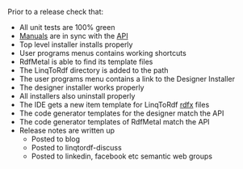 Prior to a release check that:

  * All unit tests are 100% green
  * [Manuals](Manuals.md) are in sync with the [API](API.md)
  * Top level installer installs properly
  * User programs menus contains working shortcuts
  * RdfMetal is able to find its template files
  * The LinqToRdf directory is added to the path
  * The user programs menu contains a link to the Designer Installer
  * The designer installer works properly
  * All installers also uninstall properly
  * The IDE gets a new item template for LinqToRdf [rdfx](rdfx.md) files
  * The code generator templates for the designer match the API
  * The code generator templates of RdfMetal match the API
  * Release notes are written up
    * Posted to blog
    * Posted to linqtordf-discuss
    * Posted to linkedin, facebook etc semantic web groups


